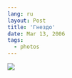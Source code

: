 ```yaml
---
lang: ru
layout: Post
title: 'Гнездо'
date: Mar 13, 2006
tags:
  - photos
---
```


![](/images/blog/F0053-0034.jpg)
